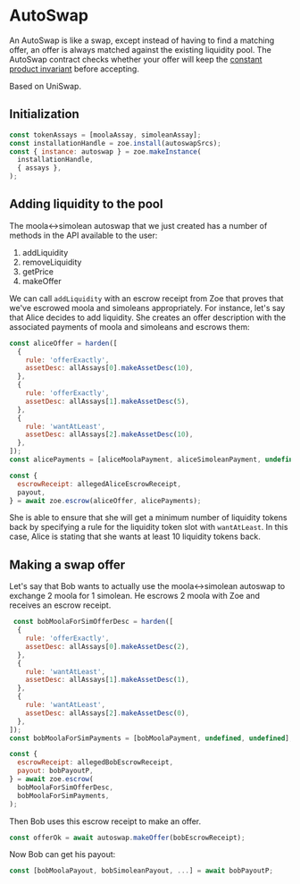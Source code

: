 # AutoSwap

An AutoSwap is like a swap, except instead of having to find a
matching offer, an offer is always matched against the existing
liquidity pool. The AutoSwap contract checks whether your offer will
keep the [constant product
invariant](https://github.com/runtimeverification/verified-smart-contracts/blob/uniswap/uniswap/x-y-k.pdf)
before accepting. 

Based on UniSwap.

## Initialization

```js
const tokenAssays = [moolaAssay, simoleanAssay];
const installationHandle = zoe.install(autoswapSrcs);
const { instance: autoswap } = zoe.makeInstance(
  installationHandle,
  { assays },
);
```

## Adding liquidity to the pool

The moola<->simolean autoswap that we just created has a number of
methods in the API available to the user:
1. addLiquidity
2. removeLiquidity
3. getPrice
4. makeOffer

We can call `addLiquidity` with an escrow receipt from Zoe that proves
that we've escrowed moola and simoleans appropriately. For instance,
let's say that Alice decides to add liquidity. She creates an offer
description with the associated payments of moola and simoleans and
escrows them:

```js
const aliceOffer = harden([
  {
    rule: 'offerExactly',
    assetDesc: allAssays[0].makeAssetDesc(10),
  },
  {
    rule: 'offerExactly',
    assetDesc: allAssays[1].makeAssetDesc(5),
  },
  {
    rule: 'wantAtLeast',
    assetDesc: allAssays[2].makeAssetDesc(10),
  },
]);
const alicePayments = [aliceMoolaPayment, aliceSimoleanPayment, undefined];

const {
  escrowReceipt: allegedAliceEscrowReceipt,
  payout,
} = await zoe.escrow(aliceOffer, alicePayments);

```
She is able to ensure that she will get a minimum number of liquidity
tokens back by specifying a rule for the liquidity token slot with
`wantAtLeast`. In this case, Alice is stating that she wants at least
10 liquidity tokens back. 

## Making a swap offer

Let's say that Bob wants to actually use the moola<->simolean autoswap
to exchange 2 moola for 1 simolean. He escrows 2 moola with Zoe and
receives an escrow receipt.

```js
 const bobMoolaForSimOfferDesc = harden([
  {
    rule: 'offerExactly',
    assetDesc: allAssays[0].makeAssetDesc(2),
  },
  {
    rule: 'wantAtLeast',
    assetDesc: allAssays[1].makeAssetDesc(1),
  },
  {
    rule: 'wantAtLeast',
    assetDesc: allAssays[2].makeAssetDesc(0),
  },
]);
const bobMoolaForSimPayments = [bobMoolaPayment, undefined, undefined];

const {
  escrowReceipt: allegedBobEscrowReceipt,
  payout: bobPayoutP,
} = await zoe.escrow(
  bobMoolaForSimOfferDesc,
  bobMoolaForSimPayments,
);
```

Then Bob uses this escrow receipt to make an offer.

```js
const offerOk = await autoswap.makeOffer(bobEscrowReceipt);
```

Now Bob can get his payout:

```js
const [bobMoolaPayout, bobSimoleanPayout, ...] = await bobPayoutP;
```
